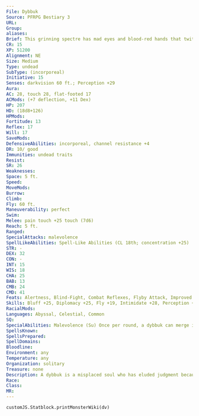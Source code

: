 ```yaml
---
File: Dybbuk
Source: PFRPG Bestiary 3
URL: 
Group: 
aliases: 
Brief: This grinning spectre has mad eyes and blood-red hands that twitch and jerk like a puppeteer's.
CR: 15
XP: 51200
Alignment: NE
Size: Medium
Type: undead
SubType: (incorporeal)
Initiative: 15
Senses: darkvision 60 ft.; Perception +29
Aura: 
AC: 28, touch 28, flat-footed 17
ACMods: (+7 deflection, +11 Dex)
HP: 207
HD: (18d8+126)
HPMods: 
Fortitude: 13
Reflex: 17
Will: 17
SaveMods: 
DefensiveAbilities: incorporeal, channel resistance +4
DR: 10/ good
Immunities: undead traits
Resist: 
SR: 26
Weaknesses: 
Space: 5 ft.
Speed: 
MoveMods: 
Burrow: 
Climb: 
Fly: 60 ft.
Maneuverability: perfect
Swim: 
Melee: pain touch +25 touch (7d6)
Reach: 5 ft.
Ranged: 
SpecialAttacks: malevolence
SpellLikeAbilities: Spell-Like Abilities (CL 18th; concentration +25)   At Will-detect thoughts (DC 19), telekinesis (DC 22)   3/day-dominate monster (DC 26), feeblemind (DC 22), inflict serious wounds (DC 20)   1/day-greater heroism, modify memory (DC 21), tongues
STR: -
DEX: 32
CON: -
INT: 15
WIS: 18
CHA: 25
BAB: 13
CMB: 24
CMD: 41
Feats: Alertness, Blind-Fight, Combat Reflexes, Flyby Attack, Improved Initiative, Iron Will, Lunge, Step Up, Weapon Focus (pain touch)
Skills: Bluff +25, Diplomacy +25, Fly +19, Intimidate +28, Perception +29, Sense Motive +29, Stealth +32
RacialMods: 
Languages: Abyssal, Celestial, Common
SQ: 
SpecialAbilities: Malevolence (Su) Once per round, a dybbuk can merge itself with a creature on the Material Plane. This ability is similar to a magic jar spell (caster level 18th), except that  it does not require a receptacle. To use this ability, the dybbuk must be adjacent to the target. The target can resist the attack with a successful DC 26 Will save. A creature that successfully saves is immune to that same dybbuk's malevolence for 24 hours. The save DC is Charisma-based.  Pain Touch (Su) With a successful touch attack, a dybbuk causes painful spasms throughout the target's body, dealing 7d6 points of damage. Creatures that are immune to pain take no damage from this touch.  Possess Object (Su) A dybbuk can use its malevolence ability to possess a Large or smaller unattended object, animating it as if using animate objects, except the dybbuk merges with and controls the object as if it were a living creature. The dybbuk cannot speak or use its other special abilities while possessing the object.
SpellsKnown: 
SpellsPrepared: 
SpellDomains: 
Bloodline: 
Environment: any
Temperature: any
Organization: solitary
Treasure: none
Description: A dybbuk is a misplaced soul who has eluded judgment because of a some great transgression or a pitiful suicide. Like a ghost, it lingers on in the mortal world, either trying to fulfill an insane need to right some great failure that has marked its soul for eternity or merely to spread the torment it is condemned to face for eternity. Bodiless and left to wander, dybbuks grow increasingly bitter and resentful over the loss of their bodies and endlessly seek mortal or even inanimate forms to steal and use to sow suffering. Vile manipulators, they seek bodies that have the greatest potential to cause pain in those closest to their victims, taking pleasure in shifting a leader's agenda toward the destruction of her followers or torturing an innocent from within. Dybbuks also often animate unliving things to spread fear, reveling in the chaos resulting from manipulating corpses to confuse and terrify. Most also realize they have all of eternity to torment their chosen victims, and might lurk quietly near a living target for weeks or months, waiting for the right moment to act and begin their terrors anew.
Race: 
Class: 
MR: 
---
```

```dataviewjs
customJS.Statblock.printMonsterWiki(dv)
```

